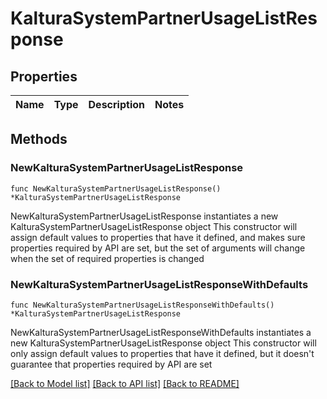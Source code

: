 # KalturaSystemPartnerUsageListResponse

## Properties

Name | Type | Description | Notes
------------ | ------------- | ------------- | -------------

## Methods

### NewKalturaSystemPartnerUsageListResponse

`func NewKalturaSystemPartnerUsageListResponse() *KalturaSystemPartnerUsageListResponse`

NewKalturaSystemPartnerUsageListResponse instantiates a new KalturaSystemPartnerUsageListResponse object
This constructor will assign default values to properties that have it defined,
and makes sure properties required by API are set, but the set of arguments
will change when the set of required properties is changed

### NewKalturaSystemPartnerUsageListResponseWithDefaults

`func NewKalturaSystemPartnerUsageListResponseWithDefaults() *KalturaSystemPartnerUsageListResponse`

NewKalturaSystemPartnerUsageListResponseWithDefaults instantiates a new KalturaSystemPartnerUsageListResponse object
This constructor will only assign default values to properties that have it defined,
but it doesn't guarantee that properties required by API are set


[[Back to Model list]](../README.md#documentation-for-models) [[Back to API list]](../README.md#documentation-for-api-endpoints) [[Back to README]](../README.md)


